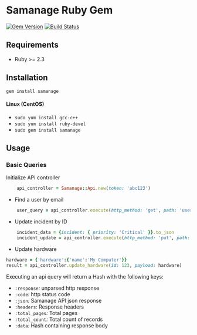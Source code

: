 # Samanage Ruby Gem
[![Gem Version](https://badge.fury.io/rb/samanage.svg)](https://badge.fury.io/rb/samanage)
[![Build Status](https://semaphoreci.com/api/v1/projects/8e1f8e7f-6e09-4dad-ac10-e9f41fa61b7d/1437745/badge.svg)](https://semaphoreci.com/cw2908/samanage-ruby)
## Requirements
- Ruby >= 2.3


## Installation
`gem install samanage`

#### Linux (CentOS)
- `sudo yum install gcc-c++`
- `sudo yum install ruby-devel`
- `sudo gem install samanage`




## Usage
### Basic Queries

Initialize API controller
```ruby
    api_controller = Samanage::Api.new(token: 'abc123')
```

- Find a user by email
```ruby
    user_query = api_controller.execute(http_method: 'get', path: 'users.json?email=example@gmail.com')
```


- Update incident by ID
```ruby
    incident_data = {incident: { priority: 'Critical' }}.to_json
    incident_update = api_controller.execute(http_method: 'put', path: 'incidents/123.json', payload: incident_data)
```

- Update hardware
```ruby
hardware = {'hardware':{'name':'My Computer'}}
result = api_controller.update_hardware(id: 123, payload: hardware)
```





Executing an api query will return a Hash with the following keys:
- `:response`*:* unparsed http response
- `:code`*:* http status code
- `:json`*:* Samanage API json response
- `:headers`*:* Response headers
- `:total_pages`*:* Total pages
- `:total_count`*:* Total count of records
- `:data`*:* Hash containing response body




